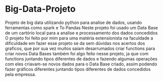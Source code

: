 # Big-Data-Projeto
Projeto de big data utilizando python para analise de dados, usando ferramentas como spark e To Pandas
Neste projeto foi usado um Data Base de um cartório local para a analise e processamento dos dados concedidos
O projeto foi feito por mim para uma matéria extensionista na faculdade
a dificuldade em fazer esse projeto se da sem dúvidas nos acertos dos graficos, que por sua vez muitos saiam desarrumados
criar functions para criar novos Data Bases também foi algo feito nesse projeto, ja que com functions juntando tipos diferentes de dados e fazendo algumas operações com eles
criavam-se novos dados para o Data Base criado, assim podendo fazer gráficos diferentes juntando tipos diferentes de dados concedidos pela empressa.
